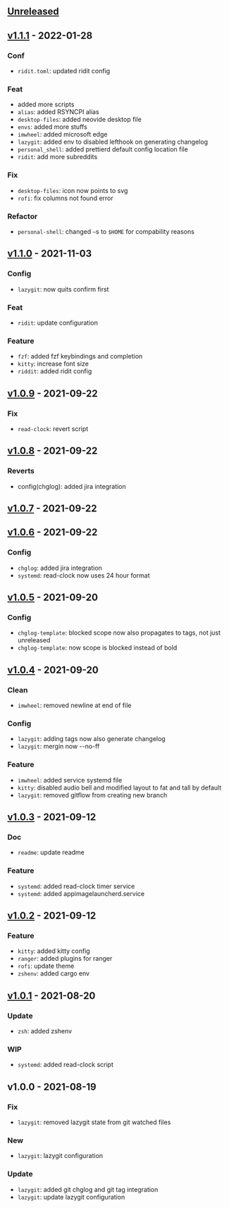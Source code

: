 <a name="unreleased"></a>
## [Unreleased]


<a name="v1.1.1"></a>
## [v1.1.1] - 2022-01-28
### Conf
- `ridit.toml`: updated ridit config

### Feat
- added more scripts
- `alias`: added RSYNCPI alias
- `desktop-files`: added neovide desktop file
- `envs`: added more stuffs
- `imwheel`: added microsoft edge
- `lazygit`: added env to disabled lefthook on generating changelog
- `personal_shell`: added prettierd default config location file
- `ridit`: add more subreddits

### Fix
- `desktop-files`: icon now points to svg
- `rofi`: fix columns not found error

### Refactor
- `personal-shell`: changed `~`s to `$HOME` for compability reasons


<a name="v1.1.0"></a>
## [v1.1.0] - 2021-11-03
### Config
- `lazygit`: now quits confirm first

### Feat
- `ridit`: update configuration

### Feature
- `fzf`: added fzf keybindings and completion
- `kitty`: increase font size
- `riddit`: added ridit config


<a name="v1.0.9"></a>
## [v1.0.9] - 2021-09-22
### Fix
- `read-clock`: revert script


<a name="v1.0.8"></a>
## [v1.0.8] - 2021-09-22
### Reverts
- config(chglog): added jira integration


<a name="v1.0.7"></a>
## [v1.0.7] - 2021-09-22

<a name="v1.0.6"></a>
## [v1.0.6] - 2021-09-22
### Config
- `chglog`: added jira integration
- `systemd`: read-clock now uses 24 hour format


<a name="v1.0.5"></a>
## [v1.0.5] - 2021-09-20
### Config
- `chglog-template`: blocked scope now also propagates to tags, not just unreleased
- `chglog-template`: now scope is blocked instead of bold


<a name="v1.0.4"></a>
## [v1.0.4] - 2021-09-20
### Clean
- `imwheel`: removed newline at end of file

### Config
- `lazygit`: adding tags now also generate changelog
- `lazygit`: mergin now --no-ff

### Feature
- `imwheel`: added service systemd file
- `kitty`: disabled audio bell and modified layout to fat and tall by default
- `lazygit`: removed gitflow from creating new branch


<a name="v1.0.3"></a>
## [v1.0.3] - 2021-09-12
### Doc
- `readme`: update readme

### Feature
- `systemd`: added read-clock timer service
- `systemd`: added appimagelauncherd.service


<a name="v1.0.2"></a>
## [v1.0.2] - 2021-09-12
### Feature
- `kitty`: added kitty config
- `ranger`: added plugins for ranger
- `rofi`: update theme
- `zshenv`: added cargo env


<a name="v1.0.1"></a>
## [v1.0.1] - 2021-08-20
### Update
- `zsh`: added zshenv

### WIP
- `systemd`: added read-clock script


<a name="v1.0.0"></a>
## v1.0.0 - 2021-08-19
### Fix
- `lazygit`: removed lazygit state from git watched files

### New
- `lazygit`: lazygit configuration

### Update
- `lazygit`: added git chglog and git tag integration
- `lazygit`: update lazygit configuration


[Unreleased]: https://github.com/tigorlazuardi/dotfiles/compare/v1.1.1...HEAD
[v1.1.1]: https://github.com/tigorlazuardi/dotfiles/compare/v1.1.0...v1.1.1
[v1.1.0]: https://github.com/tigorlazuardi/dotfiles/compare/v1.0.9...v1.1.0
[v1.0.9]: https://github.com/tigorlazuardi/dotfiles/compare/v1.0.8...v1.0.9
[v1.0.8]: https://github.com/tigorlazuardi/dotfiles/compare/v1.0.7...v1.0.8
[v1.0.7]: https://github.com/tigorlazuardi/dotfiles/compare/v1.0.6...v1.0.7
[v1.0.6]: https://github.com/tigorlazuardi/dotfiles/compare/v1.0.5...v1.0.6
[v1.0.5]: https://github.com/tigorlazuardi/dotfiles/compare/v1.0.4...v1.0.5
[v1.0.4]: https://github.com/tigorlazuardi/dotfiles/compare/v1.0.3...v1.0.4
[v1.0.3]: https://github.com/tigorlazuardi/dotfiles/compare/v1.0.2...v1.0.3
[v1.0.2]: https://github.com/tigorlazuardi/dotfiles/compare/v1.0.1...v1.0.2
[v1.0.1]: https://github.com/tigorlazuardi/dotfiles/compare/v1.0.0...v1.0.1
